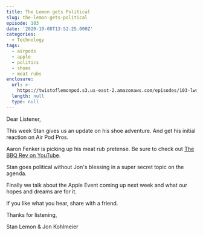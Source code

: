 ```yaml
---
title: The Lemon gets Political
slug: the-lemon-gets-political
episode: 103
date: '2020-10-08T13:52:25.000Z'
categories:
  - Technology
tags:
  - airpods
  - apple
  - politics
  - shoes
  - meat rubs
enclosure:
  url: >-
    https://twistoflemonpod.s3.us-east-2.amazonaws.com/episodes/103-lwatol-20201008.mp3
  length: null
  type: null
---
```


Dear Listener,

This week Stan gives us an update on his shoe adventure. And get his initial reaction on Air Pod Pros.

Aaron Fenker is picking up his meat rub pretense. Be sure to check out [The BBQ Rev on YouTube](https://www.youtube.com/channel/UCggewclHIXhklyHezTmF6Sw).

Stan goes political without Jon's blessing in a super secret topic on the agenda.

Finally we talk about the Apple Event coming up next week and what our hopes and dreams are for it.

If you like what you hear, share with a friend.

Thanks for listening,

Stan Lemon & Jon Kohlmeier
